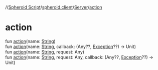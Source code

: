 //[Spheroid Script](../../index.md)/[spheroid.client](../index.md)/[Server](index.md)/[action](action.md)



# action  
 
fun [action](action.md)(name: [String](../../spheroid/-string/index.md))  
fun [action](action.md)(name: [String](../../spheroid/-string/index.md), callback: (Any??, [Exception](https://docs.oracle.com/javase/8/docs/api/java/lang/Exception.html)??) -> Unit)  
fun [action](action.md)(name: [String](../../spheroid/-string/index.md), request: Any)  
fun [action](action.md)(name: [String](../../spheroid/-string/index.md), request: Any, callback: (Any??, [Exception](https://docs.oracle.com/javase/8/docs/api/java/lang/Exception.html)??) -> Unit)  



